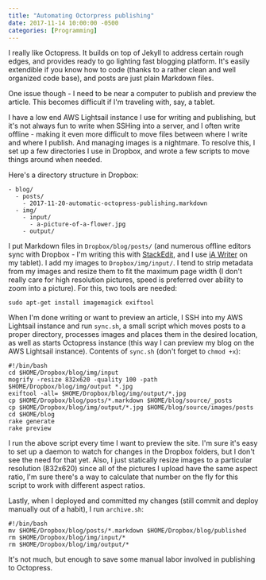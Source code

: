 ```yaml
---
title: "Automating Octorpress publishing"
date: 2017-11-14 10:00:00 -0500
categories: [Programming]
---
```


I really like Octopress. It builds on top of Jekyll to address certain rough edges, and provides ready to go lighting fast blogging platform. It's easily extendible if you know how to code (thanks to a rather clean and well organized code base), and posts are just plain Markdown files.

One issue though - I need to be near a computer to publish and preview the article. This becomes difficult if I'm traveling with, say, a tablet.

I have a low end AWS Lightsail instance I use for writing and publishing, but it's not always fun to write when SSHing into a server, and I often write offline - making it even more difficult to move files between where I write and where I publish. And managing images is a nightmare. To resolve this, I set up a few directories I use in Dropbox, and wrote a few scripts to move things around when needed.

Here's a directory structure in Dropbox:

    - blog/
      - posts/
        - 2017-11-20-automatic-octopress-publishing.markdown
      - img/
        - input/
          - a-picture-of-a-flower.jpg
        - output/

I put Markdown files in `Dropbox/blog/posts/` (and numerous offline editors sync with Dropbox - I'm writing this with [StackEdit](https://stackedit.io/app), and I use [iA Writer](https://ia.net/writer/) on my tablet). I add my images to `Dropbox/img/input/`. I  tend to strip metadata from my images and resize them to fit the maximum page width (I don't really care for high resolution pictures, speed is preferred over ability to zoom into a picture). For this, two tools are needed:

    sudo apt-get install imagemagick exiftool

When I'm done writing or want to preview an article, I SSH into my AWS Lightsail instance and run `sync.sh`, a small script which moves posts to a proper directory, processes images and places them in the desired location, as well as starts Octopress instance (this way I can preview my blog on the AWS Lightsail instance). Contents of `sync.sh` (don't forget to `chmod +x`):

    #!/bin/bash
    cd $HOME/Dropbox/blog/img/input
    mogrify -resize 832x620 -quality 100 -path $HOME/Dropbox/blog/img/output *.jpg
    exiftool -all= $HOME/Dropbox/blog/img/output/*.jpg
    cp $HOME/Dropbox/blog/posts/*.markdown $HOME/blog/source/_posts
    cp $HOME/Dropbox/blog/img/output/*.jpg $HOME/blog/source/images/posts
    cd $HOME/blog
    rake generate
    rake preview

I run the above script every time I want to preview the site. I'm sure it's easy to set up a daemon to watch for changes in the Dropbox folders, but I don't see the need for that yet. Also, I just statically resize images to a particular resolution (832x620) since all of the pictures I upload have the same aspect ratio, I'm sure there's a way to calculate that number on the fly for this script to work with different aspect ratios. 

Lastly, when I deployed and committed my changes (still commit and deploy manually out of a habit), I run `archive.sh`:

    #!/bin/bash
    mv $HOME/Dropbox/blog/posts/*.markdown $HOME/Dropbox/blog/published
    rm $HOME/Dropbox/blog/img/input/*
    rm $HOME/Dropbox/blog/img/output/*

It's not much, but enough to save some manual labor involved in publishing to Octopress.
<!--stackedit_data:
eyJoaXN0b3J5IjpbMTY3OTE1ODIzNl19
-->
